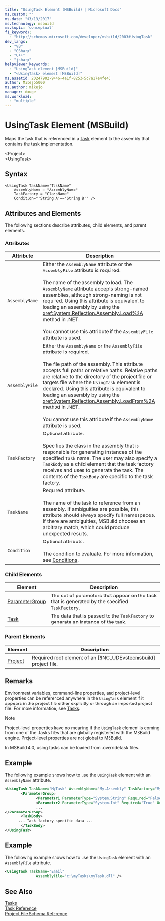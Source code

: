 ```yaml
---
title: "UsingTask Element (MSBuild) | Microsoft Docs"
ms.custom: ""
ms.date: "03/13/2017"
ms.technology: msbuild
ms.topic: "conceptual"
f1_keywords: 
  - "http://schemas.microsoft.com/developer/msbuild/2003#UsingTask"
dev_langs: 
  - "VB"
  - "CSharp"
  - "C++"
  - "jsharp"
helpviewer_keywords: 
  - "UsingTask element [MSBuild]"
  - "<UsingTask> element [MSBuild]"
ms.assetid: 20247902-9446-4a1f-8253-5c7a17e4fe43
author: Mikejo5000
ms.author: mikejo
manager: douge
ms.workload: 
  - "multiple"
---
```

# UsingTask Element (MSBuild)
Maps the task that is referenced in a [Task](../msbuild/task-element-msbuild.md) element to the assembly that contains the task implementation.  

 \<Project>  
 \<UsingTask>  

## Syntax  

```  
<UsingTask TaskName="TaskName"  
    AssemblyName = "AssemblyName"   
    TaskFactory = "ClassName"  
    Condition="'String A'=='String B'" />  
```  

## Attributes and Elements  
 The following sections describe attributes, child elements, and parent elements.  

### Attributes  

|Attribute|Description|  
|---------------|-----------------|  
|`AssemblyName`|Either the `AssemblyName` attribute or the `AssemblyFile` attribute is required.<br /><br /> The name of the assembly to load. The `AssemblyName` attribute accepts strong-named assemblies, although strong-naming is not required. Using this attribute is equivalent to loading an assembly by using the <xref:System.Reflection.Assembly.Load%2A> method in .NET.<br /><br /> You cannot use this attribute if the `AssemblyFile` attribute is used.|  
|`AssemblyFile`|Either the `AssemblyName` or the `AssemblyFile` attribute is required.<br /><br /> The file path of the assembly. This attribute accepts full paths or relative paths. Relative paths are relative to the directory of the project file or targets file where the `UsingTask` element is declared. Using this attribute is equivalent to loading an assembly by using the <xref:System.Reflection.Assembly.LoadFrom%2A> method in .NET.<br /><br /> You cannot use this attribute if the `AssemblyName` attribute is used.|  
|`TaskFactory`|Optional attribute.<br /><br /> Specifies the class in the assembly that is responsible for generating instances of the specified `Task` name.  The user may also specify a `TaskBody` as a child element that the task factory receives and uses to generate the task. The contents of the `TaskBody` are specific to the task factory.|  
|`TaskName`|Required attribute.<br /><br /> The name of the task to reference from an assembly. If ambiguities are possible, this attribute should always specify full namespaces. If there are ambiguities, MSBuild chooses an arbitrary match, which could produce unexpected results.|  
|`Condition`|Optional attribute.<br /><br /> The condition to evaluate. For more information, see [Conditions](../msbuild/msbuild-conditions.md).|  

### Child Elements  

|Element|Description|  
|-------------|-----------------|  
|[ParameterGroup](../msbuild/parametergroup-element.md)|The set of parameters that appear on the task that is generated by the specified `TaskFactory`.|  
|[Task](../msbuild/task-element-msbuild.md)|The data that is passed to the `TaskFactory` to generate an instance of the task.|  

### Parent Elements  

|Element|Description|  
|-------------|-----------------|  
|[Project](../msbuild/project-element-msbuild.md)|Required root element of an [!INCLUDE[vstecmsbuild](../extensibility/internals/includes/vstecmsbuild_md.md)] project file.|  

## Remarks  
 Environment variables, command-line properties, and project-level properties can be referenced anywhere in the `UsingTask` element if it appears in the project file either explicitly or through an imported project file. For more information, see [Tasks](../msbuild/msbuild-tasks.md).  

> [!NOTE]
>  Project-level properties have no meaning if the `UsingTask` element is coming from one of the .tasks files that are globally registered with the MSBuild engine. Project-level properties are not global to MSBuild.  

 In MSBuild 4.0, using tasks can be loaded from .overridetask files.  

## Example  
 The following example shows how to use the `UsingTask` element with an `AssemblyName` attribute.  

```xml  
<UsingTask TaskName="MyTask" AssemblyName="My.Assembly" TaskFactory="MyTaskFactory">  
       <ParameterGroup>  
              <Parameter1 ParameterType="System.String" Required="False" Output="False"/>  
              <Parameter2 ParameterType="System.Int" Required="True" Output="False"/>  
              ...  
</ParameterGroup>  
       <TaskBody>  
      ... Task factory-specific data ...  
       </TaskBody>  
</UsingTask>  
```  

## Example  
 The following example shows how to use the `UsingTask` element with an `AssemblyFile` attribute.  

```xml  
<UsingTask TaskName="Email"  
              AssemblyFile="c:\myTasks\myTask.dll" />  
```  

## See Also  
 [Tasks](../msbuild/msbuild-tasks.md)   
 [Task Reference](../msbuild/msbuild-task-reference.md)   
 [Project File Schema Reference](../msbuild/msbuild-project-file-schema-reference.md)
